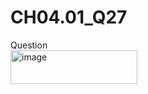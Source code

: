 # CH04.01_Q27
Question  
<img width="203" height="54" alt="image" src="https://github.com/user-attachments/assets/0cb1c574-0149-4e81-b5b7-35ff585387db" />

